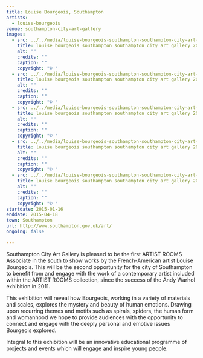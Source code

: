 ```yaml
---
title: Louise Bourgeois, Southampton
artists:
  - louise-bourgeois
venue: southampton-city-art-gallery
images:
  - src: ../../media/louise-bourgeois-southampton-southampton-city-art-gallery-2015-01-16-0.webp
    title: louise bourgeois southampton southampton city art gallery 2015 01 16 0
    alt: ""
    credits: ""
    caption: ""
    copyright: "© "
  - src: ../../media/louise-bourgeois-southampton-southampton-city-art-gallery-2015-01-16-1.webp
    title: louise bourgeois southampton southampton city art gallery 2015 01 16 1
    alt: ""
    credits: ""
    caption: ""
    copyright: "© "
  - src: ../../media/louise-bourgeois-southampton-southampton-city-art-gallery-2015-01-16-2.webp
    title: louise bourgeois southampton southampton city art gallery 2015 01 16 2
    alt: ""
    credits: ""
    caption: ""
    copyright: "© "
  - src: ../../media/louise-bourgeois-southampton-southampton-city-art-gallery-2015-01-16-3.webp
    title: louise bourgeois southampton southampton city art gallery 2015 01 16 3
    alt: ""
    credits: ""
    caption: ""
    copyright: "© "
  - src: ../../media/louise-bourgeois-southampton-southampton-city-art-gallery-2015-01-16-4.webp
    title: louise bourgeois southampton southampton city art gallery 2015 01 16 4
    alt: ""
    credits: ""
    caption: ""
    copyright: "© "
startdate: 2015-01-16
enddate: 2015-04-18
town: Southampton
url: http://www.southampton.gov.uk/art/
ongoing: false

---
```


Southampton City Art Gallery is pleased to be the first ARTIST ROOMS Associate in the south to show works by the French-American artist Louise Bourgeois. This will be the second opportunity for the city of Southampton to benefit from and engage with the work of a contemporary artist included within the ARTIST ROOMS collection, since the success of the Andy Warhol exhibition in 2011.

This exhibition will reveal how Bourgeois, working in a variety of materials and scales, explores the mystery and beauty of human emotions. Drawing upon recurring themes and motifs such as spirals, spiders, the human form and womanhood we hope to provide audiences with the opportunity to connect and engage with the deeply personal and emotive issues Bourgeois explored.

Integral to this exhibition will be an innovative educational programme of projects and events which will engage and inspire young people.